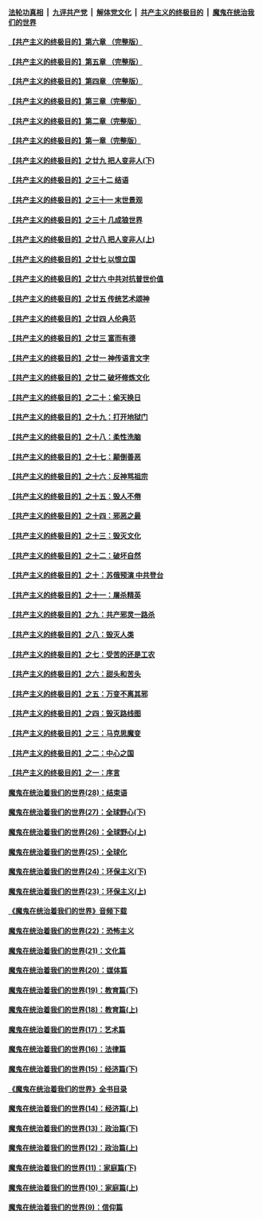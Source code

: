 ####  [法轮功真相](../../../../basic/blob/master/README.md?t=06161202) &nbsp;|&nbsp; [九评共产党](../../../../9ping.md/blob/master/README.md?t=06161202) &nbsp;|&nbsp; [解体党文化](../../../../jtdwh.md/blob/master/README.md?t=06161202)  &nbsp;|&nbsp; [共产主义的终极目的](../../../../gczydzjmd.md/blob/master/README.md?t=06161202) &nbsp;|&nbsp; [魔鬼在统治我们的世界](../../../../mgztzwmdsj.md/blob/master/README.md?t=06161202) 

#### [【共产主义的终极目的】第六章 （完整版）](../pages/nsc422/n11428913.md?t=06161202) 

#### [【共产主义的终极目的】第五章 （完整版）](../pages/nsc422/n11428912.md?t=06161202) 

#### [【共产主义的终极目的】第四章 （完整版）](../pages/nsc422/n11428907.md?t=06161202) 

#### [【共产主义的终极目的】第三章（完整版）](../pages/nsc422/n11428848.md?t=06161202) 

#### [【共产主义的终极目的】第二章（完整版）](../pages/nsc422/n11428831.md?t=06161202) 

#### [【共产主义的终极目的】第一章（完整版）](../pages/nsc422/n11417651.md?t=06161202) 

#### [【共产主义的终极目的】之廿九 把人变非人(下)](../pages/nsc422/n11344140.md?t=06161202) 

#### [【共产主义的终极目的】之三十二 结语](../pages/nsc422/n11360535.md?t=06161202) 

#### [【共产主义的终极目的】之三十一 末世景观](../pages/nsc422/n11351129.md?t=06161202) 

#### [【共产主义的终极目的】之三十 几成狼世界](../pages/nsc422/n11348280.md?t=06161202) 

#### [【共产主义的终极目的】之廿八 把人变非人(上)](../pages/nsc422/n11340492.md?t=06161202) 

#### [【共产主义的终极目的】之廿七 以恨立国](../pages/nsc422/n11336944.md?t=06161202) 

#### [【共产主义的终极目的】之廿六 中共对抗普世价值](../pages/nsc422/n11324785.md?t=06161202) 

#### [【共产主义的终极目的】之廿五 传统艺术颂神](../pages/nsc422/n11296396.md?t=06161202) 

#### [【共产主义的终极目的】之廿四 人伦典范](../pages/nsc422/n11296397.md?t=06161202) 

#### [【共产主义的终极目的】之廿三 富而有德](../pages/nsc422/n11283598.md?t=06161202) 

#### [【共产主义的终极目的】之廿一 神传语言文字](../pages/nsc422/n11263265.md?t=06161202) 

#### [【共产主义的终极目的】之廿二 破坏修炼文化](../pages/nsc422/n11245728.md?t=06161202) 

#### [【共产主义的终极目的】之二十：偷天换日](../pages/nsc422/n11238846.md?t=06161202) 

#### [【共产主义的终极目的】之十九：打开地狱门](../pages/nsc422/n11206376.md?t=06161202) 

#### [【共产主义的终极目的】之十八：柔性洗脑](../pages/nsc422/n11199994.md?t=06161202) 

#### [【共产主义的终极目的】之十七：颠倒善恶](../pages/nsc422/n11179782.md?t=06161202) 

#### [【共产主义的终极目的】之十六：反神骂祖宗](../pages/nsc422/n11166798.md?t=06161202) 

#### [【共产主义的终极目的】之十五：毁人不倦](../pages/nsc422/n11166792.md?t=06161202) 

#### [【共产主义的终极目的】之十四：邪恶之最](../pages/nsc422/n11150249.md?t=06161202) 

#### [【共产主义的终极目的】之十三：毁灭文化](../pages/nsc422/n11135227.md?t=06161202) 

#### [【共产主义的终极目的】之十二：破坏自然](../pages/nsc422/n11135214.md?t=06161202) 

#### [【共产主义的终极目的】之十：苏俄预演 中共登台](../pages/nsc422/n11118424.md?t=06161202) 

#### [【共产主义的终极目的】之十一：屠杀精英](../pages/nsc422/n11118442.md?t=06161202) 

#### [【共产主义的终极目的】之九：共产邪灵一路杀](../pages/nsc422/n11114139.md?t=06161202) 

#### [【共产主义的终极目的】之八：毁灭人类](../pages/nsc422/n11108503.md?t=06161202) 

#### [【共产主义的终极目的】之七：受苦的还是工农](../pages/nsc422/n11101809.md?t=06161202) 

#### [【共产主义的终极目的】之六：甜头和苦头](../pages/nsc422/n11096971.md?t=06161202) 

#### [【共产主义的终极目的】之五：万变不离其邪](../pages/nsc422/n11091285.md?t=06161202) 

#### [【共产主义的终极目的】之四：毁灭路线图](../pages/nsc422/n11086284.md?t=06161202) 

#### [【共产主义的终极目的】之三：马克思魔变](../pages/nsc422/n11061941.md?t=06161202) 

#### [【共产主义的终极目的】之二：中心之国](../pages/nsc422/n11047728.md?t=06161202) 

#### [【共产主义的终极目的】之一：序言](../pages/nsc422/n11086077.md?t=06161202) 

#### [魔鬼在统治着我们的世界(28)：结束语](../pages/nsc422/n10936246.md?t=06161202) 

#### [魔鬼在统治着我们的世界(27)：全球野心(下)](../pages/nsc422/n10928319.md?t=06161202) 

#### [魔鬼在统治着我们的世界(26)：全球野心(上)](../pages/nsc422/n10900318.md?t=06161202) 

#### [魔鬼在统治着我们的世界(25)：全球化](../pages/nsc422/n10788205.md?t=06161202) 

#### [魔鬼在统治着我们的世界(24)：环保主义(下)](../pages/nsc422/n10695307.md?t=06161202) 

#### [魔鬼在统治着我们的世界(23)：环保主义(上)](../pages/nsc422/n10688613.md?t=06161202) 

#### [《魔鬼在统治着我们的世界》音频下载](../pages/nsc422/n10635553.md?t=06161202) 

#### [魔鬼在统治着我们的世界(22)：恐怖主义](../pages/nsc422/n10614727.md?t=06161202) 

#### [魔鬼在统治着我们的世界(21)：文化篇](../pages/nsc422/n10597706.md?t=06161202) 

#### [魔鬼在统治着我们的世界(20)：媒体篇](../pages/nsc422/n10586579.md?t=06161202) 

#### [魔鬼在统治着我们的世界(19)：教育篇(下)](../pages/nsc422/n10564808.md?t=06161202) 

#### [魔鬼在统治着我们的世界(18)：教育篇(上)](../pages/nsc422/n10526970.md?t=06161202) 

#### [魔鬼在统治着我们的世界(17)：艺术篇](../pages/nsc422/n10499093.md?t=06161202) 

#### [魔鬼在统治着我们的世界(16)：法律篇](../pages/nsc422/n10485969.md?t=06161202) 

#### [魔鬼在统治着我们的世界(15)：经济篇(下)](../pages/nsc422/n10469975.md?t=06161202) 

#### [《魔鬼在统治着我们的世界》全书目录](../pages/nsc422/n10464261.md?t=06161202) 

#### [魔鬼在统治着我们的世界(14)：经济篇(上)](../pages/nsc422/n10457370.md?t=06161202) 

#### [魔鬼在统治着我们的世界(13)：政治篇(下)](../pages/nsc422/n10448270.md?t=06161202) 

#### [魔鬼在统治着我们的世界(12)：政治篇(上)](../pages/nsc422/n10444576.md?t=06161202) 

#### [魔鬼在统治着我们的世界(11)：家庭篇(下)](../pages/nsc422/n10440961.md?t=06161202) 

#### [魔鬼在统治着我们的世界(10)：家庭篇(上)](../pages/nsc422/n10435448.md?t=06161202) 

#### [魔鬼在统治着我们的世界(9)：信仰篇](../pages/nsc422/n10432159.md?t=06161202) 

